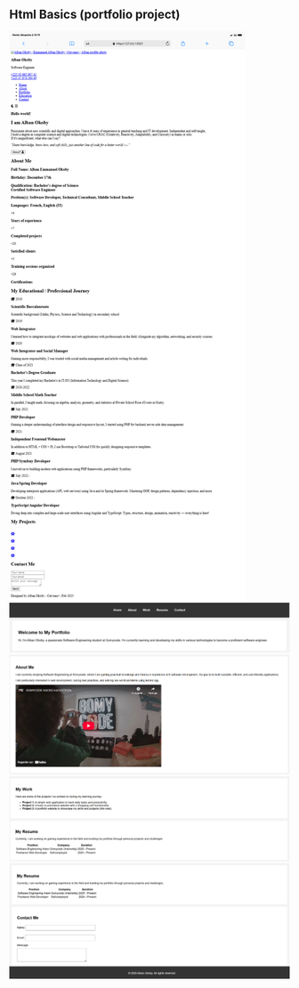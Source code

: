 ## Html Basics (portfolio project)
<img src="./screenshots/portfolio.png" />

<img src="./screenshots/navbar_home.PNG" />

<img src="./screenshots/about.PNG" />

<img src="./screenshots/work_resume.PNG" />

<img src="./screenshots/contact_footer.PNG" />
